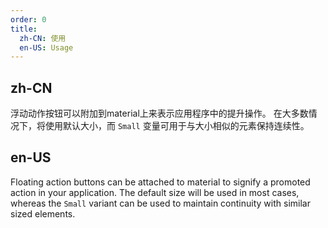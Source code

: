 ```yaml
---
order: 0
title:
  zh-CN: 使用
  en-US: Usage
---
```


## zh-CN

浮动动作按钮可以附加到material上来表示应用程序中的提升操作。 在大多数情况下，将使用默认大小，而 `Small` 变量可用于与大小相似的元素保持连续性。

## en-US

Floating action buttons can be attached to material to signify a promoted action in your application. The default size will be used in most cases, whereas the `Small` variant can be used to maintain continuity with similar sized elements.
